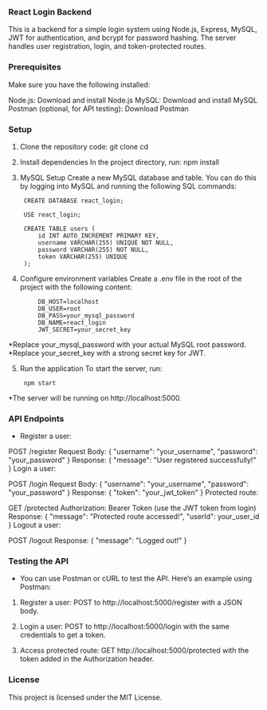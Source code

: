 ### React Login Backend
This is a backend for a simple login system using Node.js, Express, MySQL, JWT for authentication, and bcrypt for password hashing. The server handles user registration, login, and token-protected routes.

### Prerequisites
Make sure you have the following installed:

Node.js: Download and install Node.js
MySQL: Download and install MySQL
Postman (optional, for API testing): Download Postman


### Setup
1. Clone the repository
    code:
    git clone <repository-url>
    cd <project-directory>

2. Install dependencies
    In the project directory, run:
    npm install


3. MySQL Setup
Create a new MySQL database and table. You can do this by logging into MySQL and running the following SQL commands:

        CREATE DATABASE react_login;

        USE react_login;

        CREATE TABLE users (
            id INT AUTO_INCREMENT PRIMARY KEY,
            username VARCHAR(255) UNIQUE NOT NULL,
            password VARCHAR(255) NOT NULL,
            token VARCHAR(255) UNIQUE
        );

4. Configure environment variables
Create a .env file in the root of the project with the following content:


            DB_HOST=localhost
            DB_USER=root
            DB_PASS=your_mysql_password
            DB_NAME=react_login
            JWT_SECRET=your_secret_key

*Replace your_mysql_password with your actual MySQL root password.
*Replace your_secret_key with a strong secret key for JWT.


5. Run the application
To start the server, run:

        npm start
*The server will be running on http://localhost:5000.

### API Endpoints
* Register a user:

POST /register
Request Body: { "username": "your_username", "password": "your_password" }
Response: { "message": "User registered successfully!" }
Login a user:

POST /login
Request Body: { "username": "your_username", "password": "your_password" }
Response: { "token": "your_jwt_token" }
Protected route:

GET /protected
Authorization: Bearer Token (use the JWT token from login)
Response: { "message": "Protected route accessed!", "userId": your_user_id }
Logout a user:

POST /logout
Response: { "message": "Logged out!" }



### Testing the API
* You can use Postman or cURL to test the API. Here’s an example using Postman:

1. Register a user:
        POST to http://localhost:5000/register with a JSON body.

2. Login a user:
        POST to http://localhost:5000/login with the same credentials to get a token.

3. Access protected route:
GET http://localhost:5000/protected with the token added in the Authorization header.

### License
This project is licensed under the MIT License.

